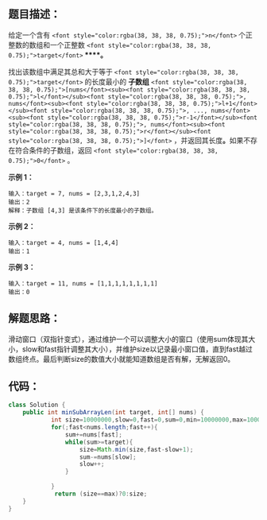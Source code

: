 ## 题目描述：
<font style="color:rgb(38, 38, 38);">给定一个含有 </font>`<font style="color:rgba(38, 38, 38, 0.75);">n</font>`**<font style="color:rgb(38, 38, 38);"> </font>**<font style="color:rgb(38, 38, 38);">个正整数的数组和一个正整数</font><font style="color:rgb(38, 38, 38);"> </font>`<font style="color:rgba(38, 38, 38, 0.75);">target</font>`**<font style="color:rgb(38, 38, 38);"> </font>****<font style="color:rgb(38, 38, 38);">。</font>**

<font style="color:rgb(38, 38, 38);">找出该数组中满足其总和大于等于</font>**<font style="color:rgb(38, 38, 38);"> </font>**`<font style="color:rgba(38, 38, 38, 0.75);">target</font>`**<font style="color:rgb(38, 38, 38);"> </font>**<font style="color:rgb(38, 38, 38);">的长度最小的</font><font style="color:rgb(38, 38, 38);"> </font>**子数组**<font style="color:rgb(38, 38, 38);"> </font>`<font style="color:rgba(38, 38, 38, 0.75);">[nums</font><sub><font style="color:rgba(38, 38, 38, 0.75);">l</font></sub><font style="color:rgba(38, 38, 38, 0.75);">, nums</font><sub><font style="color:rgba(38, 38, 38, 0.75);">l+1</font></sub><font style="color:rgba(38, 38, 38, 0.75);">, ..., nums</font><sub><font style="color:rgba(38, 38, 38, 0.75);">r-1</font></sub><font style="color:rgba(38, 38, 38, 0.75);">, nums</font><sub><font style="color:rgba(38, 38, 38, 0.75);">r</font></sub><font style="color:rgba(38, 38, 38, 0.75);">]</font>`<font style="color:rgb(38, 38, 38);"> </font><font style="color:rgb(38, 38, 38);">，并返回其长度</font>**<font style="color:rgb(38, 38, 38);">。</font>**<font style="color:rgb(38, 38, 38);">如果不存在符合条件的子数组，返回</font><font style="color:rgb(38, 38, 38);"> </font>`<font style="color:rgba(38, 38, 38, 0.75);">0</font>`<font style="color:rgb(38, 38, 38);"> </font><font style="color:rgb(38, 38, 38);">。</font>

<font style="color:rgb(38, 38, 38);"></font>

**<font style="color:rgb(38, 38, 38);">示例 1：</font>**

```plain
输入：target = 7, nums = [2,3,1,2,4,3]
输出：2
解释：子数组 [4,3] 是该条件下的长度最小的子数组。
```

**<font style="color:rgb(38, 38, 38);">示例 2：</font>**

```plain
输入：target = 4, nums = [1,4,4]
输出：1
```

**<font style="color:rgb(38, 38, 38);">示例 3：</font>**

```plain
输入：target = 11, nums = [1,1,1,1,1,1,1,1]
输出：0
```



## 解题思路：
滑动窗口（双指针变式），通过维护一个可以调整大小的窗口（使用sum体现其大小，slow和fast指针调整其大小），并维护size以记录最小窗口值，直到fast越过数组终点。最后判断size的数值大小就能知道数组是否有解，无解返回0。

## 代码：
```java
class Solution {
    public int minSubArrayLen(int target, int[] nums) {
            int size=10000000,slow=0,fast=0,sum=0,min=10000000,max=10000000;
            for(;fast<nums.length;fast++){
                sum+=nums[fast];
                while(sum>=target){
                    size=Math.min(size,fast-slow+1);
                    sum-=nums[slow];
                    slow++;
                }
                
            }
             return (size==max)?0:size;
    }
}
```


